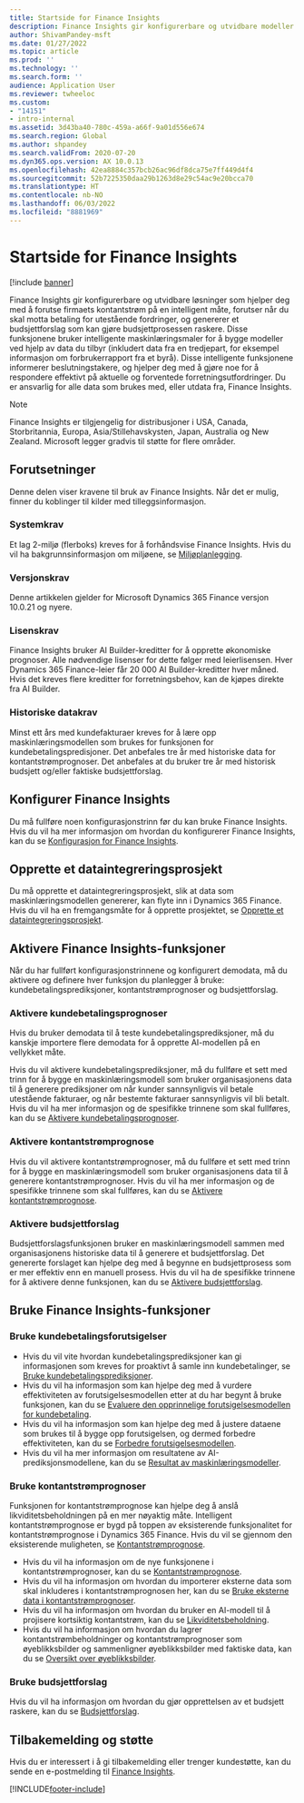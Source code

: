 ```yaml
---
title: Startside for Finance Insights
description: Finance Insights gir konfigurerbare og utvidbare modeller som hjelper deg med å forutse firmaets kontantstrøm nøyaktig og intelligent, forutser når du skal motta betaling for utestående fordringer, og genererer et budsjettforslag som kan gjøre budsjettprosessen raskere. Alle disse funksjonene er basert på intelligente maskinlæringsmodeller.
author: ShivamPandey-msft
ms.date: 01/27/2022
ms.topic: article
ms.prod: ''
ms.technology: ''
ms.search.form: ''
audience: Application User
ms.reviewer: twheeloc
ms.custom:
- "14151"
- intro-internal
ms.assetid: 3d43ba40-780c-459a-a66f-9a01d556e674
ms.search.region: Global
ms.author: shpandey
ms.search.validFrom: 2020-07-20
ms.dyn365.ops.version: AX 10.0.13
ms.openlocfilehash: 42ea8884c357bcb26ac96df8dca75e7ff449d4f4
ms.sourcegitcommit: 52b7225350daa29b1263d8e29c54ac9e20bcca70
ms.translationtype: HT
ms.contentlocale: nb-NO
ms.lasthandoff: 06/03/2022
ms.locfileid: "8881969"
---
```

# <a name="finance-insights-home-page"></a>Startside for Finance Insights

[!include [banner](../includes/banner.md)]

Finance Insights gir konfigurerbare og utvidbare løsninger som hjelper deg med å forutse firmaets kontantstrøm på en intelligent måte, forutser når du skal motta betaling for utestående fordringer, og genererer et budsjettforslag som kan gjøre budsjettprosessen raskere. Disse funksjonene bruker intelligente maskinlæringsmaler for å bygge modeller ved hjelp av data du tilbyr (inkludert data fra en tredjepart, for eksempel informasjon om forbrukerrapport fra et byrå). Disse intelligente funksjonene informerer beslutningstakere, og hjelper deg med å gjøre noe for å respondere effektivt på aktuelle og forventede forretningsutfordringer. Du er ansvarlig for alle data som brukes med, eller utdata fra, Finance Insights.

> [!NOTE]
> Finance Insights er tilgjengelig for distribusjoner i USA, Canada, Storbritannia, Europa, Asia/Stillehavskysten, Japan, Australia og New Zealand. Microsoft legger gradvis til støtte for flere områder.

## <a name="prerequisites"></a>Forutsetninger

Denne delen viser kravene til bruk av Finance Insights. Når det er mulig, finner du koblinger til kilder med tilleggsinformasjon.

### <a name="system-requirements"></a>Systemkrav

Et lag 2-miljø (flerboks) kreves for å forhåndsvise Finance Insights. Hvis du vil ha bakgrunnsinformasjon om miljøene, se [Miljøplanlegging](../../fin-ops-core/fin-ops/imp-lifecycle/environment-planning.md).

### <a name="version-requirements"></a>Versjonskrav

Denne artikkelen gjelder for Microsoft Dynamics 365 Finance versjon 10.0.21 og nyere.

### <a name="license-requirements"></a>Lisenskrav

Finance Insights bruker AI Builder-kreditter for å opprette økonomiske prognoser. Alle nødvendige lisenser for dette følger med leierlisensen. Hver Dynamics 365 Finance-leier får 20 000 AI Builder-kreditter hver måned. Hvis det kreves flere kreditter for forretningsbehov, kan de kjøpes direkte fra AI Builder.

### <a name="historical-data-requirements"></a>Historiske datakrav

Minst ett års med kundefakturaer kreves for å lære opp maskinlæringsmodellen som brukes for funksjonen for kundebetalingspredisjoner. Det anbefales tre år med historiske data for kontantstrømprognoser. Det anbefales at du bruker tre år med historisk budsjett og/eller faktiske budsjettforslag.

## <a name="configure-finance-insights"></a>Konfigurer Finance Insights

Du må fullføre noen konfigurasjonstrinn før du kan bruke Finance Insights. Hvis du vil ha mer informasjon om hvordan du konfigurerer Finance Insights, kan du se [Konfigurasjon for Finance Insights](configure-for-fin-insites.md).

## <a name="create-a-data-integrator-project"></a>Opprette et dataintegreringsprosjekt

Du må opprette et dataintegreringsprosjekt, slik at data som maskinlæringsmodellen genererer, kan flyte inn i Dynamics 365 Finance. Hvis du vil ha en fremgangsmåte for å opprette prosjektet, se [Opprette et dataintegreringsprosjekt](create-data-integrate-project.md).

## <a name="enable-finance-insights-capabilities"></a>Aktivere Finance Insights-funksjoner

Når du har fullført konfigurasjonstrinnene og konfigurert demodata, må du aktivere og definere hver funksjon du planlegger å bruke: kundebetalingsprediksjoner, kontantstrømprognoser og budsjettforslag.

### <a name="enable-customer-payment-predictions"></a>Aktivere kundebetalingsprognoser
Hvis du bruker demodata til å teste kundebetalingsprediksjoner, må du kanskje importere flere demodata for å opprette AI-modellen på en vellykket måte. 

Hvis du vil aktivere kundebetalingsprediksjoner, må du fullføre et sett med trinn for å bygge en maskinlæringsmodell som bruker organisasjonens data til å generere prediksjoner om når kunder sannsynligvis vil betale utestående fakturaer, og når bestemte fakturaer sannsynligvis vil bli betalt. Hvis du vil ha mer informasjon og de spesifikke trinnene som skal fullføres, kan du se [Aktivere kundebetalingsprognoser](enable-cust-paymnt-prediction.md). 

### <a name="enable-cash-flow-forecasting"></a>Aktivere kontantstrømprognose
Hvis du vil aktivere kontantstrømprognoser, må du fullføre et sett med trinn for å bygge en maskinlæringsmodell som bruker organisasjonens data til å generere kontantstrømprognoser. Hvis du vil ha mer informasjon og de spesifikke trinnene som skal fullføres, kan du se [Aktivere kontantstrømprognose](enable-cash-flow-forecasting.md).

### <a name="enable-budget-proposals"></a>Aktivere budsjettforslag

Budsjettforslagsfunksjonen bruker en maskinlæringsmodell sammen med organisasjonens historiske data til å generere et budsjettforslag. Det genererte forslaget kan hjelpe deg med å begynne en budsjettprosess som er mer effektiv enn en manuell prosess. Hvis du vil ha de spesifikke trinnene for å aktivere denne funksjonen, kan du se [Aktivere budsjettforslag](enable-budget-proposal.md). 

## <a name="using-finance-insights-features"></a>Bruke Finance Insights-funksjoner

### <a name="using-customer-payment-predictions"></a>Bruke kundebetalingsforutsigelser

- Hvis du vil vite hvordan kundebetalingsprediksjoner kan gi informasjonen som kreves for proaktivt å samle inn kundebetalinger, se [Bruke kundebetalingsprediksjoner](use-customer-payment-predictions.md).
- Hvis du vil ha informasjon som kan hjelpe deg med å vurdere effektiviteten av forutsigelsesmodellen etter at du har begynt å bruke funksjonen, kan du se [Evaluere den opprinnelige forutsigelsesmodellen for kundebetaling](evaluate-payment-prediction.md).
- Hvis du vil ha informasjon som kan hjelpe deg med å justere dataene som brukes til å bygge opp forutsigelsen, og dermed forbedre effektiviteten, kan du se [Forbedre forutsigelsesmodellen](improve-model.md).
- Hvis du vil ha mer informasjon om resultatene av AI-prediksjonsmodellene, kan du se [Resultat av maskinlæringsmodeller](confusion-matrix.md).

### <a name="using-cash-flow-forecasts"></a>Bruke kontantstrømprognoser

Funksjonen for kontantstrømprognose kan hjelpe deg å anslå likviditetsbeholdningen på en mer nøyaktig måte. Intelligent kontantstrømprognose er bygd på toppen av eksisterende funksjonalitet for kontantstrømprognose i Dynamics 365 Finance. Hvis du vil se gjennom den eksisterende muligheten, se [Kontantstrømprognose](../cash-bank-management/cash-flow-forecasting.md).

- Hvis du vil ha informasjon om de nye funksjonene i kontantstrømprognoser, kan du se [Kontantstrømprognose](cash-flow-forecast-intro.md).
- Hvis du vil ha informasjon om hvordan du importerer eksterne data som skal inkluderes i kontantstrømprognosen her, kan du se [Bruke eksterne data i kontantstrømprognoser](external-data-in-cash-flow.md). 
- Hvis du vil ha informasjon om hvordan du bruker en AI-modell til å projisere kortsiktig kontantstrøm, kan du se [Likviditetsbeholdning](cash-position.md).
- Hvis du vil ha informasjon om hvordan du lagrer kontantstrømbeholdninger og kontantstrømprognoser som øyeblikksbilder og sammenligner øyeblikksbilder med faktiske data, kan du se [Oversikt over øyeblikksbilder](payment-snapshots.md).

### <a name="using-budget-proposal"></a>Bruke budsjettforslag

Hvis du vil ha informasjon om hvordan du gjør opprettelsen av et budsjett raskere, kan du se [Budsjettforslag](budget-proposals.md). 

## <a name="feedback-and-support"></a>Tilbakemelding og støtte

Hvis du er interessert i å gi tilbakemelding eller trenger kundestøtte, kan du sende en e-postmelding til [Finance Insights](mailto:fiap@microsoft.com).

[!INCLUDE[footer-include](../../includes/footer-banner.md)]
